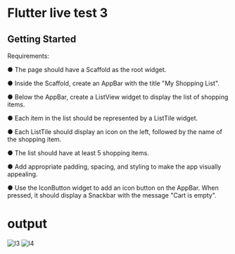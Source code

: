 # Flutter live test 3

 

## Getting Started

Requirements:

●     The page should have a Scaffold as the root widget.

●     Inside the Scaffold, create an AppBar with the title "My Shopping List".

●     Below the AppBar, create a ListView widget to display the list of shopping items.

●     Each item in the list should be represented by a ListTile widget.

●     Each ListTile should display an icon on the left, followed by the name of the shopping item.

●     The list should have at least 5 shopping items.

●     Add appropriate padding, spacing, and styling to make the app visually appealing.

●     Use the IconButton widget to add an icon button on the AppBar. When pressed, it should display a Snackbar with the message "Cart is empty".
# output
![l3](https://github.com/sajibmalek/flutter_ostad/assets/44054338/70080ac9-9af9-4e37-a65e-b4bfcc75ab86)
![l4](https://github.com/sajibmalek/flutter_ostad/assets/44054338/3e66be2a-ea47-4be6-ae85-79998e83f5ea)

